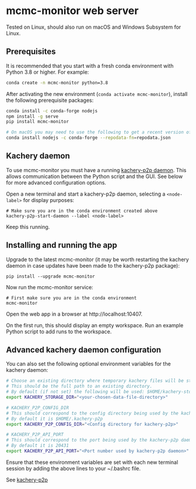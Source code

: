 <!-- This file was automatically generated by jinjaroot. Do not edit directly. -->
# mcmc-monitor web server

Tested on Linux, should also run on macOS and Windows Subsystem for Linux.

## Prerequisites

It is recommended that you start with a fresh conda environment with Python 3.8 or higher. For example:

```bash
conda create -n mcmc-monitor python=3.8
```

After activating the new environment (`conda activate mcmc-monitor`), install the following prerequisite packages:

```bash
conda install -c conda-forge nodejs
npm install -g serve
pip install mcmc-monitor

# On macOS you may need to use the following to get a recent version of nodejs:
conda install nodejs -c conda-forge --repodata-fn=repodata.json
```

## Kachery daemon

To use mcmc-monitor you must have a running
[kachery-p2p daemon](https://github.com/flatironinstitute/kachery-p2p).
This allows communication between the Python script and the GUI.
See below for more advanced configuration options.

Open a new terminal and start a kachery-p2p daemon, selecting a `<node-label>` for display purposes:

```
# Make sure you are in the conda environment created above
kachery-p2p-start-daemon --label <node-label>
```

Keep this running. 

## Installing and running the app

Upgrade to the latest mcmc-monitor (it may be worth restarting the kachery daemon in case
updates have been made to the kachery-p2p package):

```
pip install --upgrade mcmc-monitor
```

Now run the mcmc-monitor service:

```
# First make sure you are in the conda environment
mcmc-monitor
```

Open the web app in a browser at http://localhost:10407.

On the first run, this should display an empty workspace. Run an example Python script to add runs to the workspace.

## Advanced kachery daemon configuration

You can also set the following optional environment variables for the kachery daemon:

```bash
# Choose an existing directory where temporary kachery files will be stored.
# This should be the full path to an existing directory.
# By default (if not set) the following will be used: $HOME/kachery-storage
export KACHERY_STORAGE_DIR="<your-chosen-data-file-directory>" 

# KACHERY_P2P_CONFIG_DIR
# This should correspond to the config directory being used by the kachery-p2p daemon
# By default it is $HOME/.kachery-p2p
export KACHERY_P2P_CONFIG_DIR="<Config directory for kachery-p2p>"

# KACHERY_P2P_API_PORT
# This should correspond to the port being used by the kachery-p2p daemon
# By default it is 20431
export KACHERY_P2P_API_PORT="<Port number used by kachery-p2p daemon>"
```

Ensure that these environment variables are set with each new terminal session by adding the above lines to your ~/.bashrc file.

See [kachery-p2p](https://github.com/flatironinstitute/kachery-p2p)